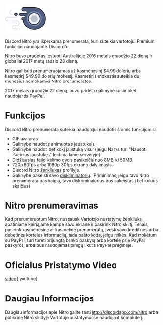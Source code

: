 <!-- TITLE: [LT] Nitro -->
<!-- SUBTITLE: Palaikyk Discord'o kūrimą -->

![Nitrobadge](/uploads/nitro/nitrobadge.png "Nitrobadge")

Discord Nitro yra išperkama prenumerata, kuri suteikia vartotojui Premium funkcijas naudojantis Discord'u.

Nitro buvo pradėtas testuoti Australijoje 2016 metais gruodžio 22 dieną ir globaliai 2017 metų sausio 23 dieną.

Nitro gali būti prenumeruojamas už kasmėnesinį $4.99 dolerių arba kasmetinį $49.99 dolerių mokestį. Kasmetinis mokestis suteikia du menėsius nemokamos Nitro prenumeratos.

2017 metais gruodžio 22 dieną, buvo pridėta galimybė susimokėti naudojantis PayPal.

# Funkcijos
Discord Nitro prenumerata suteikia naudotojui naudotis šiomis funkcijomis:

* GIF avataras.
* Galimybė naudotis animuotais jaustukais.
* Galimybė naudoti bet kokį jaustuką visur (jeigu Narys turi "Naudoti išorinius jaustukus" leidimą tame serveryje).
* Didžiausias failo įkėlimo dydis pasikeičia nuo 8MB iki 50MB.
* 720p 60fps arba 1080p 30fps ekrano dalyjimasis.
* Discord Nitro [ženkliukas](/badges) profilyje.
* Galimybė pakeisti savo [diskriminatorių](/discriminator). (Priminimas, jeigu tavo Nitro prenumerata pasibaigia, tavo diskriminatorius bus pakeistas į bet kokius skaičius)

# Nitro prenumeravimas
Kad prenumeruotum Nitro, nuspausk Vartotojo nustatymų ženkliuką apatiniame kairiąjame kampe savo ekrane ir pasirink Nitro skiltį. Tenais, pasirink kasmėnesinę ar kasmetinę prenumeratą, įvesk savo kreditinės arba debetinės kortelės informaciją, tada pašto kodą, jeigu reikės. Kad mokėtum su PayPal, turi turėti prijungtą banko paskyrą arba kortelę prie PayPal paskyros, arba bus naudojamas pinigų likutis PayPal piniginėje.
# Oficialus Pristatymo Video

[video](https://www.youtube.com/watch?v=psIIWROIvtM){.youtube}


# Daugiau Informacijos
Daugiau informacijos apie Nitro galite rasti http://discordapp.com/nitro arba patikrinę Nitro skiltyje Vartotojo nustatymuose naudojant kompiuterį.